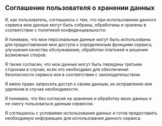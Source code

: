 ## Соглашение пользователя о хранении данных

Я, как пользователь, соглашаюсь с тем, что при использовании данного сервиса мои данные могут быть собраны, обработаны и хранены в соответствии с политикой конфиденциальности.

Я понимаю, что мои персональные данные могут быть использованы для предоставления мне доступа к определенным функциям сервиса, улучшения качества обслуживания,
обработки платежей и решения возможных споров.

Я также согласен, что мои данные могут быть переданы третьим сторонам в случае, если это необходимо для обеспечения безопасности сервиса или в соответствии с законодательством.

Я имею право запросить доступ к своим данным, их исправление или удаление в случае необходимости.

Я понимаю, что без согласия на хранение и обработку моих данных я не смогу пользоваться данным сервисом.

Я соглашаюсь с условиями использования данных и готов предоставить необходимую информацию для использования данного сервиса.
